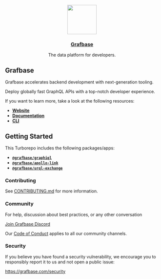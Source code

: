 <p align="center">
  <a href="https://grafbase.com">
    <img src="https://grafbase.com/images/other/grafbase-logo-circle.png" height="96">
    <h3 align="center">Grafbase</h3>
  </a>
</p>

<p align="center">
  The data platform for developers.
</p>

## Grafbase

Grafbase accelerates backend development with next-generation tooling.

Deploy globally fast GraphQL APIs with a top-notch developer experience.

If you want to learn more, take a look at the following resources:

- <a href="https://grafbase.com"><strong>Website</strong></a>
- <a href="https://grafbase.com/docs"><strong>Documentation</strong></a>
- <a href="https://grafbase.com/cli"><strong>CLI</strong></a>

## Getting Started

This Turborepo includes the following packages/apps:

- <strong>[`@grafbase/graphiql`](packages/grafbase-graphiql)</strong>
- <strong>[`@grafbase/apollo-link`](packages/grafbase-apollo-link)</strong>
- <strong>[`@grafbase/urql-exchange`](packages/grafbase-urql-exchange)</strong>

### Contributing

See [CONTRIBUTING.md](CONTRIBUTING.md) for more information.

### Community

For help, discussion about best practices, or any other conversation

[Join Grafbase Discord](https://discord.gg/grafbase)

Our [Code of Conduct](CODE_OF_CONDUCT.md) applies to all our community channels.

### Security

If you believe you have found a security vulnerability, we encourage you to responsibly report it to us and not open a public issue:

https://grafbase.com/security
